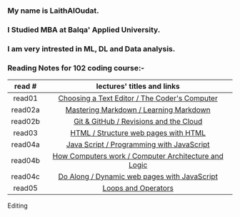 

### My name is LaithAlOudat.
### I Studied MBA at Balqa' Applied University.
### I am very intrested in ML, DL and Data analysis.


### Reading Notes for 102 coding course:-

| read #      | lectures' titles and links                                               |
|:-----------:|:-----------:                                                             |
| read01      |[Choosing a Text Editor / The Coder's Computer](https://laithaloudat.github.io/Reading-Notes/read01)        |
| read02a     |[Mastering Markdown / Learning Markdown](https://laithaloudat.github.io/Reading-Notes/read02a)         |
| read02b     |[Git & GitHub / Revisions and the Cloud](https://laithaloudat.github.io/Reading-Notes/read02b)      |
| read03      |[HTML / Structure web pages with HTML](https://laithaloudat.github.io/Reading-Notes/read03)      |
| read04a     |[Java Script / Programming with JavaScript](https://laithaloudat.github.io/Reading-Notes/read04a)       |
| read04b     |[How Computers work / Computer Architecture and Logic](https://laithaloudat.github.io/Reading-Notes/read04b)   |
| read04c     |[Do Along / Dynamic web pages with JavaScript](https://laithaloudat.github.io/reading04c/)|
| read05      |[Loops and Operators]()

Editing

